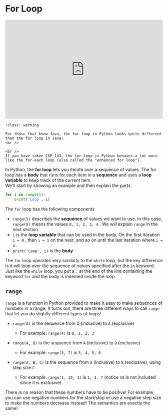 # For Loop


<div style="position: relative; padding-bottom: 62.5%; height: 0;">
    <iframe src="https://www.loom.com/embed/7b213be0506d4fcc8876aa6863e7991f?sharedAppSource=personal_library" frameborder="0" webkitallowfullscreen mozallowfullscreen allowfullscreen style="position: absolute; top: 0; left: 0; width: 100%; height: 100%;"></iframe>
</div>


```{admonition} Warning
:class: warning

For those that know Java, the for loop in Python looks quite different than the for loop in Java!
<br />

<br />
If you have taken CSE 143, the for loop in Python behaves a lot more like the for-each loop (also called the "enhanced for loop").

```

In Python, the **for loop** lets you iterate over a sequence of values. The for loop has a **body** that runs for each item in a **sequence** and uses a **loop variable** to keep track of the current item.  
We'll start by showing an example and then explain the parts.  
```python
for i in range(5):
    print('Loop', i)
```

The `for` loop has the following components  
-  `range(5)`     describes the     **sequence**     of values we want to use. In this case,     `range(5)`     means the values     `0, 1, 2, 3, 4`     . We will explain     `range`     in the next section.  
-  `i`     is the     **loop variable**     that can be used in the body. On the first iteration     `i = 0`     , then     `i = 1`     on the next, and so on until the last iteration where     `i = 4`     .  
-  `print('Loop', i)`     is the     **body**   

The `for` loop operates very similarly to the `while` loop, but the key difference is it will loop over the sequence of values specified after the `in` keyword. Just like the `while` loop, you put a `:` at the end of the line containing the keyword `for` and the body is indented inside the loop.  
##  `range`   

`range` is a function in Python provided to make it easy to make sequences of numbers in a range. It turns out, there are three different ways to call `range` that let you do slightly different types of loops!  
-  `range(A)`     is the sequence from 0 (inclusive) to     `A`     (exclusive)  
    -  For example:         `range(4)`         is         `0, 1, 2, 3`   

-  `range(A, B)`     is the sequence from     `A`     (inclusive) to     `B`     (exclusive)  
    -  For example:         `range(3, 7)`         is         `3, 4, 5, 6`   

-  `range(A, B, C)`     is the sequence from     `A`     (inclusive) to     `B`     (exclusive), using step size     `C`     .  
    -  For example:         `range(1, 10, 3)`         is         `1, 4, 7`         (notice         `10`         is not included since it is exclusive)  


There is no reason that these numbers have to be positive! For example, you can use negative numbers for the start/stop or use a negative step size to make the numbers decrease instead! The semantics are exactly the same!  
